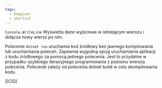 ```yaml
---
tags:
  - begginer
  - shortcut
---
```

`Console.WriteLine` Wyświetla dane wyjściowe w istniejącym wierszu i dołącza nowy wiersz po nim.

Polecenie `dotnet run` uruchamia kod źródłowy bez jawnego kompilowania lub uruchamiania poleceń. Zapewnia wygodną opcję uruchamiania aplikacji z kodu źródłowego za pomocą jednego polecenia. Jest to przydatne w przypadku szybkiego iteracyjnego programowania z poziomu wiersza polecenia. Polecenie zależy od polecenia dotnet build w celu skompilowania kodu.

[[CS]]
